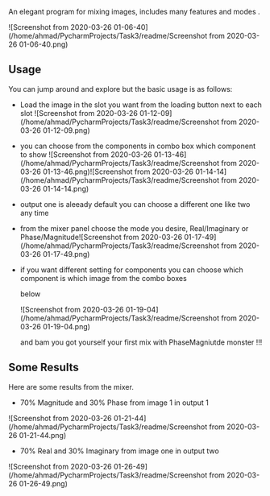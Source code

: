 An elegant program for mixing images, includes many features and modes . 

![Screenshot from 2020-03-26 01-06-40](/home/ahmad/PycharmProjects/Task3/readme/Screenshot from 2020-03-26 01-06-40.png)

## Usage

You can jump around and explore but the basic usage is as follows: 

* Load the image in the slot you want from the loading button next to each slot ![Screenshot from 2020-03-26 01-12-09](/home/ahmad/PycharmProjects/Task3/readme/Screenshot from 2020-03-26 01-12-09.png)

* you can choose from the components in combo box which component to show ![Screenshot from 2020-03-26 01-13-46](/home/ahmad/PycharmProjects/Task3/readme/Screenshot from 2020-03-26 01-13-46.png)![Screenshot from 2020-03-26 01-14-14](/home/ahmad/PycharmProjects/Task3/readme/Screenshot from 2020-03-26 01-14-14.png)

* output one is aleeady default you can choose a different one like two any time 

* from the mixer panel choose the mode you desire, Real/Imaginary or Phase/Magnitude![Screenshot from 2020-03-26 01-17-49](/home/ahmad/PycharmProjects/Task3/readme/Screenshot from 2020-03-26 01-17-49.png)

* if you want different setting for components you can choose which component is which image from the combo boxes 

  below

   ![Screenshot from 2020-03-26 01-19-04](/home/ahmad/PycharmProjects/Task3/readme/Screenshot from 2020-03-26 01-19-04.png)

  and bam you got yourself your first mix with PhaseMagniutde monster !!! 

## Some Results 

Here are some results from the mixer.

* 70% Magnitude and 30% Phase from image 1 in output 1

![Screenshot from 2020-03-26 01-21-44](/home/ahmad/PycharmProjects/Task3/readme/Screenshot from 2020-03-26 01-21-44.png)

* 70% Real and 30% Imaginary from image one in output two

![Screenshot from 2020-03-26 01-26-49](/home/ahmad/PycharmProjects/Task3/readme/Screenshot from 2020-03-26 01-26-49.png)